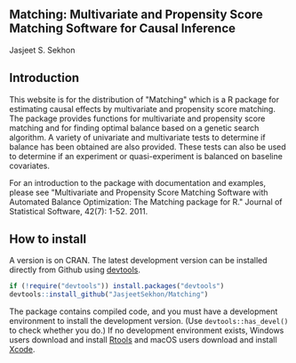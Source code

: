## Matching: Multivariate and Propensity Score Matching Software for Causal Inference

Jasjeet S. Sekhon

## Introduction

This website is for the distribution of "Matching" which is a R package for estimating causal effects by multivariate and propensity score matching. The package provides functions for multivariate and propensity score matching and for finding optimal balance based on a genetic search algorithm. A variety of univariate and multivariate tests to determine if balance has been obtained are also provided. These tests can also be used to determine if an experiment or quasi-experiment is balanced on baseline covariates. 

For an introduction to the package with documentation and examples,
please see "Multivariate and Propensity Score Matching Software with
Automated Balance Optimization: The Matching package for R." Journal
of Statistical Software, 42(7): 1-52. 2011.

## How to install

A version is on CRAN. The latest development version can be installed directly from Github
using [devtools](https://github.com/hadley/devtools). 

```R
if (!require("devtools")) install.packages("devtools")
devtools::install_github("JasjeetSekhon/Matching")
```

The package contains compiled code, and you must have a development
environment to install the development version. (Use
`devtools::has_devel()` to check whether you do.) If no development
environment exists, Windows users download and install
[Rtools](https://cran.r-project.org/bin/windows/Rtools/) and macOS
users download and install
[Xcode](https://itunes.apple.com/us/app/xcode/id497799835).
